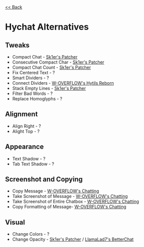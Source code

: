 [<< Back](README.md)

# Hychat Alternatives

## Tweaks

- Compact Chat - [Sk1er's Patcher](https://sk1er.club/mods/patcher)
- Consecutive Compact Char - [Sk1er's Patcher](https://sk1er.club/mods/patcher)
- Compact Chat Count - [Sk1er's Patcher](https://sk1er.club/mods/patcher)
- Fix Centered Text - ?
- Smart Dividers - ?
- Connect Dividers - [W-OVERFLOW's Hytils Reborn](https://github.com/W-OVERFLOW/Hytils-Reborn)
- Stack Empty Lines - [Sk1er's Patcher](https://sk1er.club/mods/patcher)
- Filter Bad Words - ?
- Replace Homoglyphs - ?

## Alignment

- Align Right - ?
- Alight Top - ?

## Appearance

- Text Shadow - ?
- Tab Text Shadow - ?

## Screenshot and Copying

- Copy Message - [W-OVERFLOW's Chatting](https://github.com/W-OVERFLOW/Chatting)
- Take Screenshot of Message - [W-OVERFLOW's Chatting](https://github.com/W-OVERFLOW/Chatting)
- Take Screenshot of Entire Chatbox - [W-OVERFLOW's Chatting](https://github.com/W-OVERFLOW/Chatting)
- Copy Formatting of Message- [W-OVERFLOW's Chatting](https://github.com/W-OVERFLOW/Chatting)

## Visual

- Change Colors - ?
- Change Opacity - [Sk1er's Patcher](https://sk1er.club/mods/patcher) / [LlamaLad7's BetterChat](https://www.curseforge.com/minecraft/mc-mods/better-chat/files/2918388/files/all?filter-game-version=2020709689%3A5806)
